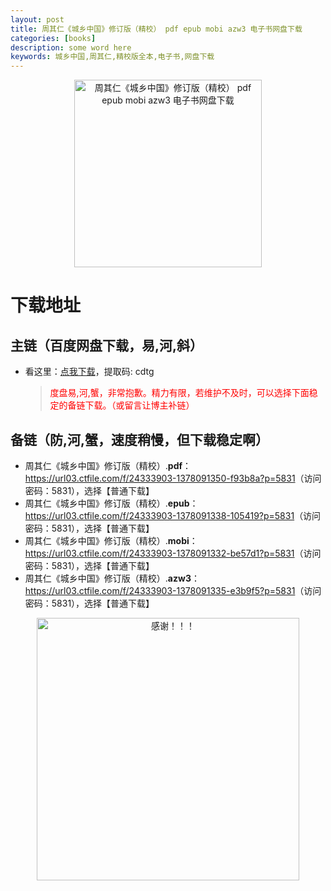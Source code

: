 ```yaml
---
layout: post
title: 周其仁《城乡中国》修订版（精校） pdf epub mobi azw3 电子书网盘下载
categories: [books]
description: some word here
keywords: 城乡中国,周其仁,精校版全本,电子书,网盘下载
---
```


<div align="center"><img src="http://qweree.cn/wp-content/uploads/2024/10/cheng-xiang-zhong-guo-tuya.jpg" alt="周其仁《城乡中国》修订版（精校） pdf epub mobi azw3 电子书网盘下载" width="300px" height="auto"></div>

# 下载地址

## 主链（百度网盘下载，易,河,斜）

- 看这里：[点我下载](https://pan.baidu.com/s/1iMXUbSbtZQZjDcqDmnWUyw?pwd=cdtg)，提取码: cdtg

  > <p style="color:red" >度盘易,河,蟹，非常抱歉。精力有限，若维护不及时，可以选择下面稳定的备链下载。（或留言让博主补链）</p>

## 备链（防,河,蟹，速度稍慢，但下载稳定啊）

- 周其仁《城乡中国》修订版（精校）.**pdf**：<https://url03.ctfile.com/f/24333903-1378091350-f93b8a?p=5831>（访问密码：5831），选择【普通下载】
- 周其仁《城乡中国》修订版（精校）.**epub**：<https://url03.ctfile.com/f/24333903-1378091338-105419?p=5831>（访问密码：5831），选择【普通下载】
- 周其仁《城乡中国》修订版（精校）.**mobi**：<https://url03.ctfile.com/f/24333903-1378091332-be57d1?p=5831>（访问密码：5831），选择【普通下载】
- 周其仁《城乡中国》修订版（精校）.**azw3**：<https://url03.ctfile.com/f/24333903-1378091335-e3b9f5?p=5831>（访问密码：5831），选择【普通下载】

<div align="center"><img src="https://pic.imgdb.cn/item/661246bf68eb935713c7f81c.gif" alt="感谢！！！" width="420px" height="auto"/></div>
